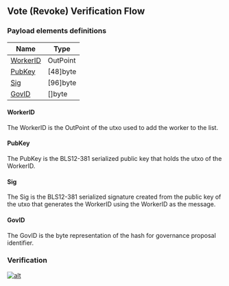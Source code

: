 Vote (Revoke) Verification Flow
--------------

### Payload elements definitions

Name | Type 
--- | --- 
[WorkerID](#workerid) | OutPoint
[PubKey](#pubkey) | [48]byte 
[Sig](#sig) | [96]byte 
[GovID](#govid) | []byte 

#### WorkerID

The WorkerID is the OutPoint of the utxo used to add the worker to the list.

#### PubKey

The PubKey is the BLS12-381 serialized public key that holds the utxo of the WorkerID.

#### Sig

The Sig is the BLS12-381 serialized signature created from the public key of the utxo that generates the WorkerID using the WorkerID as the message.

#### GovID

The GovID is the byte representation of the hash for governance proposal identifier.

### Verification

[![alt](./img/vote-revoke.svg)](./img/vote-revoke.svg?raw=true&sanitize=true)
